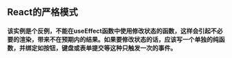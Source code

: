 ## React的严格模式
#### 该实例是个反例，不能在useEffect函数中使用修改状态的函数，这样会引起不必要的渲染，带来不在预期内的结果。如果要修改状态的话，应该写一个单独的纯函数，并绑定如按钮，键盘或表单提交等这种只触发一次的事件。
